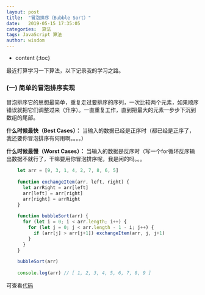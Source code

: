 ```yaml
---
layout: post
title:  "冒泡排序（Bubble Sort）"
date:   2019-05-15 17:35:05
categories:  算法
tags: JavaScript 算法
author: wisdom
---
```


* content
{:toc}

最近打算学习一下算法，以下记录我的学习之路。




### (一) 简单的冒泡排序实现

冒泡排序它的思想最简单，重复走过要排序的序列，一次比较两个元素，如果顺序错误就把它们调整过来（升序）。一直重复工作，直到把最大的元素一步步下沉到数组的尾部。

**什么时候最快（Best Cases）：**
当输入的数据已经是正序时（都已经是正序了，我还要你冒泡排序有何用啊。。。。）

**什么时候最慢（Worst Cases）：**
当输入的数据是反序时（写一个for循环反序输出数据不就行了，干嘛要用你冒泡排序呢，我是闲的吗。。。

```js
    let arr = [9, 3, 1, 4, 2, 7, 8, 6, 5]
    
    function exchangeItem(arr, left, right) {
      let arrRight = arr[left]
      arr[left] = arr[right]
      arr[right] = arrRight
    }
    
    function bubbleSort(arr) {
      for (let i = 0; i < arr.length; i++) {
        for (let j = 0; j < arr.length - 1 - i; j++) {
          if (arr[j] > arr[j+1]) exchangeItem(arr, j, j+1)
        }
      }
    }
    
    bubbleSort(arr)
    
    console.log(arr) // [ 1, 2, 3, 4, 5, 6, 7, 8, 9 ]
```    

可查看[代码](https://github.com/findwisdom/arithmetic-js/blob/master/sort/bubbleSort.js) 

   
